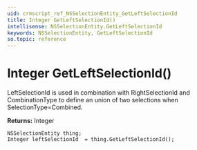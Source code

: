 ```yaml
---
uid: crmscript_ref_NSSelectionEntity_GetLeftSelectionId
title: Integer GetLeftSelectionId()
intellisense: NSSelectionEntity.GetLeftSelectionId
keywords: NSSelectionEntity, GetLeftSelectionId
so.topic: reference
---
```


# Integer GetLeftSelectionId()

LeftSelectionId is used in combination with RightSelectionId and CombinationType to define an union of two selections when SelectionType=Combined.

**Returns:** Integer

```crmscript
NSSelectionEntity thing;
Integer leftSelectionId  = thing.GetLeftSelectionId();
```

